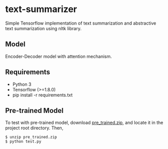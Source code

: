 # text-summarizer
Simple Tensorflow implementation of text summarization and abstractive text summarization using nltk library.

## Model
Encoder-Decoder model with attention mechanism.

## Requirements
- Python 3
- Tensorflow (>=1.8.0)
- pip install -r requirements.txt


## Pre-trained Model
To test with pre-trained model, download [pre_trained.zip](https://drive.google.com/file/d/1V8pS1eoiv51wfiVp2rOB7IvJ5PeQs2n-/view?usp=sharing), and locate it in the project root directory. Then,
```
$ unzip pre_trained.zip
$ python test.py
```
